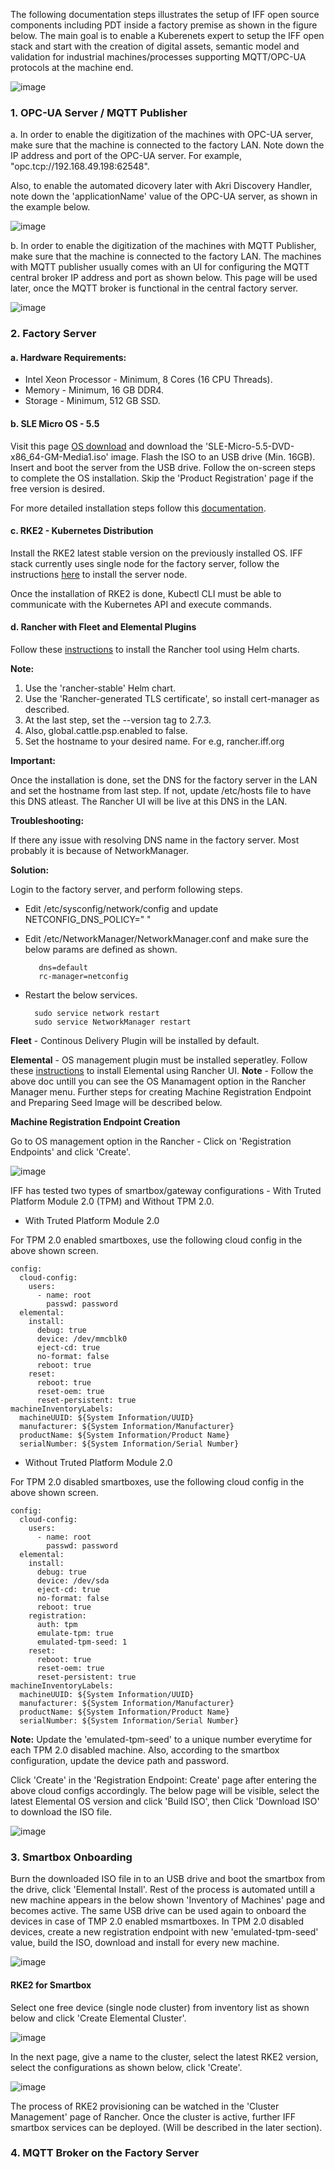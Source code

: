 The following documentation steps illustrates the setup of IFF open source components including PDT inside a factory premise as shown in the figure below. The main goal is to enable a Kuberenets expert to setup the IFF open stack and start with the creation of digital assets, semantic model and validation for industrial machines/processes supporting MQTT/OPC-UA protocols at the machine end.


![image](https://github.com/IndustryFusion/docs/assets/128161316/dfa28417-bd79-465f-9e6e-c25d4029251b)

### 1. OPC-UA Server / MQTT Publisher

a. In order to enable the digitization of the machines with OPC-UA server, make sure that the machine is connected to the factory LAN. Note down the IP address and port of the OPC-UA server. For example, "opc.tcp://192.168.49.198:62548".

Also, to enable the automated dicovery later with Akri Discovery Handler, note down the 'applicationName' value of the OPC-UA server, as shown in the example below.

![image](https://github.com/IndustryFusion/docs/assets/128161316/c7f19949-8e1b-42de-8962-7668e690fccd)

b. In order to enable the digitization of the machines with MQTT Publisher, make sure that the machine is connected to the factory LAN. The machines with MQTT publisher usually comes with an UI for configuring the MQTT central broker IP address and port as shown below. This page will be used later, once the MQTT broker is functional in the central factory server.

![image](https://github.com/IndustryFusion/docs/assets/128161316/7d2eda97-9797-4b08-9285-ca7f4060d443)

### 2. Factory Server
#### a. Hardware Requirements:
* Intel Xeon Processor - Minimum, 8 Cores (16 CPU Threads).
* Memory - Minimum, 16 GB DDR4.
* Storage - Minimum, 512 GB SSD.

#### b. SLE Micro OS - 5.5
Visit this page [OS download](https://www.suse.com/download/sle-micro/) and download the 'SLE-Micro-5.5-DVD-x86_64-GM-Media1.iso' image. Flash the ISO to an USB drive (Min. 16GB). Insert and boot the server from the USB drive. Follow the on-screen steps to complete the OS installation. Skip the 'Product Registration' page if the free version is desired.

For more detailed installation steps follow this [documentation](https://documentation.suse.com/sle-micro/5.5/html/SLE-Micro-all/cha-install.html).

#### c. RKE2 - Kubernetes Distribution
Install the RKE2 latest stable version on the previously installed OS. IFF stack currently uses single node for the factory server, follow the instructions [here](https://docs.rke2.io/install/quickstart#server-node-installation) to install the server node.

Once the installation of RKE2 is done, Kubectl CLI must be able to communicate with the Kubernetes API and execute commands.

#### d. Rancher with Fleet and Elemental Plugins
Follow these [instructions](https://ranchermanager.docs.rancher.com/pages-for-subheaders/install-upgrade-on-a-kubernetes-cluster#install-the-rancher-helm-chart) to install the Rancher tool using Helm charts.

**Note:**
1. Use the 'rancher-stable' Helm chart.
2. Use the 'Rancher-generated TLS certificate', so install cert-manager as described.
3. At the last step, set the --version tag to 2.7.3.
4. Also, global.cattle.psp.enabled to false.
5. Set the hostname to your desired name. For e.g, rancher.iff.org

**Important:** 

Once the installation is done, set the DNS for the factory server in the LAN and set the hostname from last step. If not, update /etc/hosts file to have this DNS atleast. The Rancher UI will be live at this DNS in the LAN.

**Troubleshooting:**

If there any issue with resolving DNS name in the factory server. Most probably it is because of NetworkManager.

**Solution:**

Login to the factory server, and perform following steps.

* Edit /etc/sysconfig/network/config and update NETCONFIG_DNS_POLICY=" "
* Edit /etc/NetworkManager/NetworkManager.conf and make sure the below params are defined as shown.
        
         dns=default
         rc-manager=netconfig

* Restart the below services.

        sudo service network restart
        sudo service NetworkManager restart

**Fleet** - Continous Delivery Plugin will be installed by default. 

**Elemental** - OS management plugin must be installed seperatley. Follow these [instructions](https://elemental.docs.rancher.com/quickstart-ui#install-elemental-operator) to install Elemental using Rancher UI. **Note** - Follow the above doc untill you can see the OS Manamagent option in the Rancher Manager menu. Further steps for creating Machine Registration Endpoint and Preparing Seed Image will be described below.

**Machine Registration Endpoint Creation**

Go to OS management option in the Rancher - Click on 'Registration Endpoints' and click 'Create'.

![image](https://github.com/IndustryFusion/docs/assets/128161316/3ad21d4d-a8fa-4eab-9a8b-45a5af26e697)

IFF has tested two types of smartbox/gateway configurations - With Truted Platform Module 2.0 (TPM) and Without TPM 2.0.

* With Truted Platform Module 2.0

For TPM 2.0 enabled smartboxes, use the following cloud config in the above shown screen.

```
config:
  cloud-config:
    users:
      - name: root
        passwd: password
  elemental:
    install:
      debug: true
      device: /dev/mmcblk0
      eject-cd: true
      no-format: false
      reboot: true
    reset:
      reboot: true
      reset-oem: true
      reset-persistent: true
machineInventoryLabels:
  machineUUID: ${System Information/UUID}
  manufacturer: ${System Information/Manufacturer}
  productName: ${System Information/Product Name}
  serialNumber: ${System Information/Serial Number}
```

* Without Truted Platform Module 2.0

For TPM 2.0 disabled smartboxes, use the following cloud config in the above shown screen.

```
config:
  cloud-config:
    users:
      - name: root
        passwd: password
  elemental:
    install:
      debug: true
      device: /dev/sda
      eject-cd: true
      no-format: false
      reboot: true
    registration:
      auth: tpm
      emulate-tpm: true
      emulated-tpm-seed: 1
    reset:
      reboot: true
      reset-oem: true
      reset-persistent: true
machineInventoryLabels:
  machineUUID: ${System Information/UUID}
  manufacturer: ${System Information/Manufacturer}
  productName: ${System Information/Product Name}
  serialNumber: ${System Information/Serial Number}
```

**Note:** Update the 'emulated-tpm-seed' to a unique number everytime for each TPM 2.0 disabled machine. Also, according to the smartbox configuration, update the device path and password.

Click 'Create' in the 'Registration Endpoint: Create' page after entering the above cloud configs accordingly. The below page will be visible, select the latest Elemental OS version and click 'Build ISO', then Click 'Download ISO' to download the ISO file.

![image](https://github.com/IndustryFusion/docs/assets/128161316/a0d4dfd4-3c30-440d-b9a9-19f4cb3616b3)

### 3. Smartbox Onboarding

Burn the downloaded ISO file in to an USB drive and boot the smartbox from the drive, click 'Elemental Install'. Rest of the process is automated untill a new machine appears in the below shown 'Inventory of Machines' page and becomes active. The same USB drive can be used again to onboard the devices in case of TMP 2.0 enabled msmartboxes. In TPM 2.0 disabled devices, create a new registration endpoint with new 'emulated-tpm-seed' value, build the ISO, download and install for every new machine.

![image](https://github.com/IndustryFusion/docs/assets/128161316/75d9202f-c3d2-48cf-a3f7-f072fa0209ee)

#### RKE2 for Smartbox

Select one free device (single node cluster) from inventory list as shown below and click 'Create Elemental Cluster'.

![image](https://github.com/IndustryFusion/docs/assets/128161316/512357d8-1e9b-41f8-8ac6-5180f8622be9)

In the next page, give a name to the cluster, select the latest RKE2 version, select the configurations as shown below, click 'Create'.

![image](https://github.com/IndustryFusion/docs/assets/128161316/8b89f886-3e17-4624-bb03-a5d58951ebf3)

The process of RKE2 provisioning can be watched in the 'Cluster Management' page of Rancher. Once the cluster is active, further IFF smartbox services can be deployed. (Will be described in the later section).

### 4. MQTT Broker on the Factory Server



